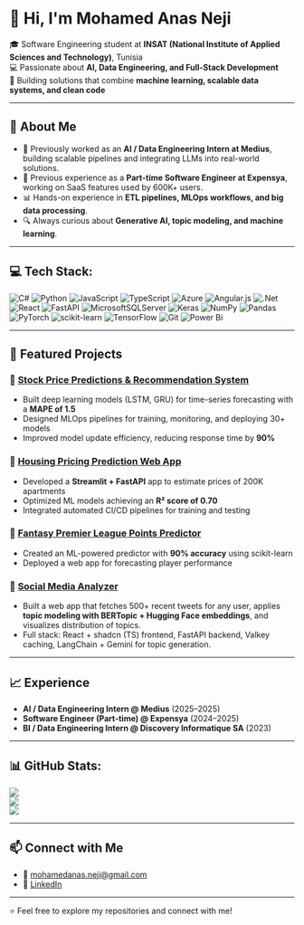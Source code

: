# 👋 Hi, I'm Mohamed Anas Neji  

🎓 Software Engineering student at **INSAT (National Institute of Applied Sciences and Technology)**, Tunisia  
💻 Passionate about **AI, Data Engineering, and Full-Stack Development**  
🚀 Building solutions that combine **machine learning, scalable data systems, and clean code**  

---

## 🔹 About Me
- 🌱 Previously worked as an **AI / Data Engineering Intern at Medius**, building scalable pipelines and integrating LLMs into real-world solutions.  
- 💼 Previous experience as a **Part-time Software Engineer at Expensya**, working on SaaS features used by 600K+ users.  
- 📊 Hands-on experience in **ETL pipelines, MLOps workflows, and big data processing**.  
- 🔍 Always curious about **Generative AI, topic modeling, and machine learning**.  

---


## 💻 Tech Stack:
![C#](https://img.shields.io/badge/c%23-%23239120.svg?style=for-the-badge&logo=csharp&logoColor=white) ![Python](https://img.shields.io/badge/python-3670A0?style=for-the-badge&logo=python&logoColor=ffdd54) ![JavaScript](https://img.shields.io/badge/javascript-%23323330.svg?style=for-the-badge&logo=javascript&logoColor=%23F7DF1E) ![TypeScript](https://img.shields.io/badge/typescript-%23007ACC.svg?style=for-the-badge&logo=typescript&logoColor=white) ![Azure](https://img.shields.io/badge/azure-%230072C6.svg?style=for-the-badge&logo=microsoftazure&logoColor=white) ![Angular.js](https://img.shields.io/badge/angular.js-%23E23237.svg?style=for-the-badge&logo=angularjs&logoColor=white) ![.Net](https://img.shields.io/badge/.NET-5C2D91?style=for-the-badge&logo=.net&logoColor=white) ![React](https://img.shields.io/badge/react-%2320232a.svg?style=for-the-badge&logo=react&logoColor=%2361DAFB) ![FastAPI](https://img.shields.io/badge/FastAPI-005571?style=for-the-badge&logo=fastapi) ![MicrosoftSQLServer](https://img.shields.io/badge/Microsoft%20SQL%20Server-CC2927?style=for-the-badge&logo=microsoft%20sql%20server&logoColor=white) ![Keras](https://img.shields.io/badge/Keras-%23D00000.svg?style=for-the-badge&logo=Keras&logoColor=white) ![NumPy](https://img.shields.io/badge/numpy-%23013243.svg?style=for-the-badge&logo=numpy&logoColor=white) ![Pandas](https://img.shields.io/badge/pandas-%23150458.svg?style=for-the-badge&logo=pandas&logoColor=white) ![PyTorch](https://img.shields.io/badge/PyTorch-%23EE4C2C.svg?style=for-the-badge&logo=PyTorch&logoColor=white) ![scikit-learn](https://img.shields.io/badge/scikit--learn-%23F7931E.svg?style=for-the-badge&logo=scikit-learn&logoColor=white) ![TensorFlow](https://img.shields.io/badge/TensorFlow-%23FF6F00.svg?style=for-the-badge&logo=TensorFlow&logoColor=white) ![Git](https://img.shields.io/badge/git-%23F05033.svg?style=for-the-badge&logo=git&logoColor=white) ![Power Bi](https://img.shields.io/badge/power_bi-F2C811?style=for-the-badge&logo=powerbi&logoColor=black)

---

## 📌 Featured Projects
### 🔹 [Stock Price Predictions & Recommendation System](https://github.com/ANeji-ARezgui-RRachdi-NCherni/Stock-Price-Predictions-Model)
- Built deep learning models (LSTM, GRU) for time-series forecasting with a **MAPE of 1.5**  
- Designed MLOps pipelines for training, monitoring, and deploying 30+ models  
- Improved model update efficiency, reducing response time by **90%**  

### 🔹 [Housing Pricing Prediction Web App](https://github.com/anasneji2002/Housing_pricing)
- Developed a **Streamlit + FastAPI** app to estimate prices of 200K apartments  
- Optimized ML models achieving an **R² score of 0.70**  
- Integrated automated CI/CD pipelines for training and testing  

### 🔹 [Fantasy Premier League Points Predictor](https://github.com/anasneji2002/FPLPointPredicterApp)
- Created an ML-powered predictor with **90% accuracy** using scikit-learn  
- Deployed a web app for forecasting player performance  

### 🔹 [Social Media Analyzer](https://github.com/anasneji2002/Social-Medias-Analyzer)
- Built a web app that fetches 500+ recent tweets for any user, applies **topic modeling with BERTopic + Hugging Face embeddings**, and visualizes distribution of topics.  
- Full stack: React + shadcn (TS) frontend, FastAPI backend, Valkey caching, LangChain + Gemini for topic generation.  

---

## 📈 Experience
- **AI / Data Engineering Intern @ Medius** (2025–2025)  
- **Software Engineer (Part-time) @ Expensya** (2024–2025)  
- **BI / Data Engineering Intern @ Discovery Informatique SA** (2023)  

---

## 📊 GitHub Stats:
![](https://github-readme-stats.vercel.app/api?username=anasneji2002&theme=dark&hide_border=false&include_all_commits=false&count_private=false)<br/>
![](https://nirzak-streak-stats.vercel.app/?user=anasneji2002&theme=dark&hide_border=false)<br/>
![](https://github-readme-stats.vercel.app/api/top-langs/?username=anasneji2002&theme=dark&hide_border=false&include_all_commits=false&count_private=false&layout=compact)

---

## 📫 Connect with Me
- 📧 [mohamedanas.neji@gmail.com](mailto:mohamedanas.neji@gmail.com)  
- 💼 [LinkedIn](https://www.linkedin.com/in/mohamed-anas-neji/)  

---
⭐️ Feel free to explore my repositories and connect with me!
